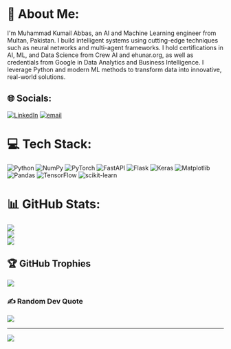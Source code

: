 # 💫 About Me:
I'm Muhammad Kumail Abbas, an AI and Machine Learning engineer from Multan, Pakistan. I build intelligent systems using cutting-edge techniques such as neural networks and multi-agent frameworks. I hold certifications in AI, ML, and Data Science from Crew AI and ehunar.org, as well as credentials from Google in Data Analytics and Business Intelligence. I leverage Python and modern ML methods to transform data into innovative, real-world solutions.


## 🌐 Socials:
[![LinkedIn](https://img.shields.io/badge/LinkedIn-%230077B5.svg?logo=linkedin&logoColor=white)](https://linkedin.com/in/https://www.linkedin.com/in/mkumailabbas/) [![email](https://img.shields.io/badge/Email-D14836?logo=gmail&logoColor=white)](mailto:mkumail.abbas51@gmail.com) 

# 💻 Tech Stack:
![Python](https://img.shields.io/badge/python-3670A0?style=for-the-badge&logo=python&logoColor=ffdd54) ![NumPy](https://img.shields.io/badge/numpy-%23013243.svg?style=for-the-badge&logo=numpy&logoColor=white) ![PyTorch](https://img.shields.io/badge/PyTorch-%23EE4C2C.svg?style=for-the-badge&logo=PyTorch&logoColor=white) ![FastAPI](https://img.shields.io/badge/FastAPI-005571?style=for-the-badge&logo=fastapi) ![Flask](https://img.shields.io/badge/flask-%23000.svg?style=for-the-badge&logo=flask&logoColor=white) ![Keras](https://img.shields.io/badge/Keras-%23D00000.svg?style=for-the-badge&logo=Keras&logoColor=white) ![Matplotlib](https://img.shields.io/badge/Matplotlib-%23ffffff.svg?style=for-the-badge&logo=Matplotlib&logoColor=black) ![Pandas](https://img.shields.io/badge/pandas-%23150458.svg?style=for-the-badge&logo=pandas&logoColor=white) ![TensorFlow](https://img.shields.io/badge/TensorFlow-%23FF6F00.svg?style=for-the-badge&logo=TensorFlow&logoColor=white) ![scikit-learn](https://img.shields.io/badge/scikit--learn-%23F7931E.svg?style=for-the-badge&logo=scikit-learn&logoColor=white)
# 📊 GitHub Stats:
![](https://github-readme-stats.vercel.app/api?username=mkumail51&theme=dark&hide_border=false&include_all_commits=false&count_private=false)<br/>
![](https://github-readme-streak-stats.herokuapp.com/?user=mkumail51&theme=dark&hide_border=false)<br/>
![](https://github-readme-stats.vercel.app/api/top-langs/?username=mkumail51&theme=dark&hide_border=false&include_all_commits=false&count_private=false&layout=compact)

## 🏆 GitHub Trophies
![](https://github-profile-trophy.vercel.app/?username=mkumail51&theme=radical&no-frame=false&no-bg=true&margin-w=4)

### ✍️ Random Dev Quote
![](https://quotes-github-readme.vercel.app/api?type=horizontal&theme=radical)

---
[![](https://visitcount.itsvg.in/api?id=mkumail51&icon=0&color=0)](https://visitcount.itsvg.in)

<!-- Proudly created with GPRM ( https://gprm.itsvg.in ) -->

